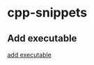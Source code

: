 # cpp-snippets

## Add executable
[add executable](https://github.com/corochann/SingleFileExecutionPlugin)
